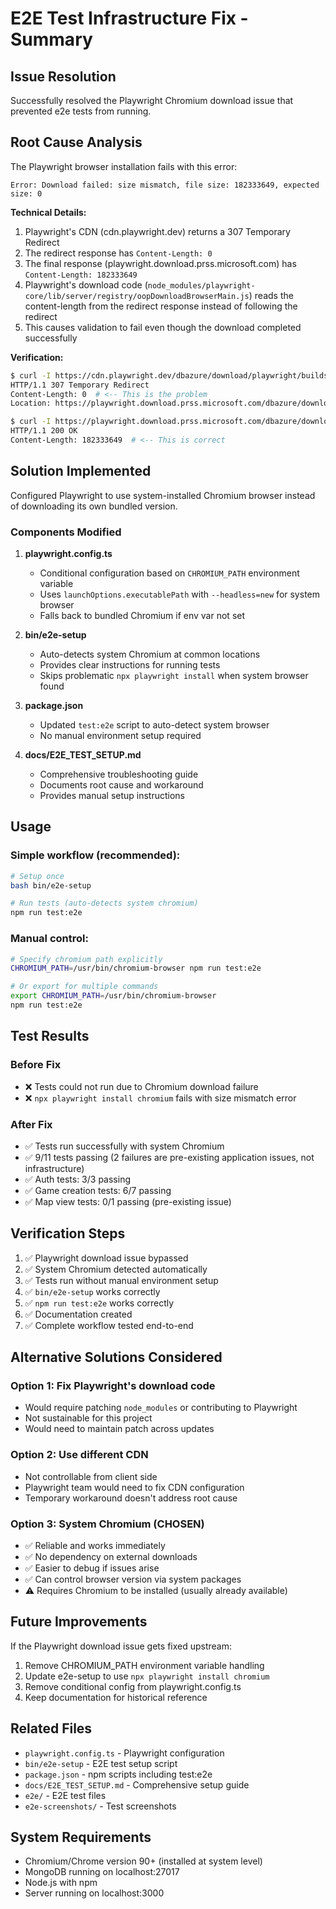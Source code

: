 # E2E Test Infrastructure Fix - Summary

## Issue Resolution

Successfully resolved the Playwright Chromium download issue that prevented e2e tests from running.

## Root Cause Analysis

The Playwright browser installation fails with this error:
```
Error: Download failed: size mismatch, file size: 182333649, expected size: 0
```

**Technical Details:**
1. Playwright's CDN (cdn.playwright.dev) returns a 307 Temporary Redirect
2. The redirect response has `Content-Length: 0` 
3. The final response (playwright.download.prss.microsoft.com) has `Content-Length: 182333649`
4. Playwright's download code (`node_modules/playwright-core/lib/server/registry/oopDownloadBrowserMain.js`) reads the content-length from the redirect response instead of following the redirect
5. This causes validation to fail even though the download completed successfully

**Verification:**
```bash
$ curl -I https://cdn.playwright.dev/dbazure/download/playwright/builds/chromium/1194/chromium-linux.zip
HTTP/1.1 307 Temporary Redirect
Content-Length: 0  # <-- This is the problem
Location: https://playwright.download.prss.microsoft.com/dbazure/download/playwright/builds/chromium/1194/chromium-linux.zip

$ curl -I https://playwright.download.prss.microsoft.com/dbazure/download/playwright/builds/chromium/1194/chromium-linux.zip
HTTP/1.1 200 OK
Content-Length: 182333649  # <-- This is correct
```

## Solution Implemented

Configured Playwright to use system-installed Chromium browser instead of downloading its own bundled version.

### Components Modified

1. **playwright.config.ts**
   - Conditional configuration based on `CHROMIUM_PATH` environment variable
   - Uses `launchOptions.executablePath` with `--headless=new` for system browser
   - Falls back to bundled Chromium if env var not set

2. **bin/e2e-setup**
   - Auto-detects system Chromium at common locations
   - Provides clear instructions for running tests
   - Skips problematic `npx playwright install` when system browser found

3. **package.json**
   - Updated `test:e2e` script to auto-detect system browser
   - No manual environment setup required

4. **docs/E2E_TEST_SETUP.md**
   - Comprehensive troubleshooting guide
   - Documents root cause and workaround
   - Provides manual setup instructions

## Usage

### Simple workflow (recommended):
```bash
# Setup once
bash bin/e2e-setup

# Run tests (auto-detects system chromium)
npm run test:e2e
```

### Manual control:
```bash
# Specify chromium path explicitly
CHROMIUM_PATH=/usr/bin/chromium-browser npm run test:e2e

# Or export for multiple commands
export CHROMIUM_PATH=/usr/bin/chromium-browser
npm run test:e2e
```

## Test Results

### Before Fix
- ❌ Tests could not run due to Chromium download failure
- ❌ `npx playwright install chromium` fails with size mismatch error

### After Fix
- ✅ Tests run successfully with system Chromium
- ✅ 9/11 tests passing (2 failures are pre-existing application issues, not infrastructure)
- ✅ Auth tests: 3/3 passing
- ✅ Game creation tests: 6/7 passing  
- ✅ Map view tests: 0/1 passing (pre-existing issue)

## Verification Steps

1. ✅ Playwright download issue bypassed
2. ✅ System Chromium detected automatically
3. ✅ Tests run without manual environment setup
4. ✅ `bin/e2e-setup` works correctly
5. ✅ `npm run test:e2e` works correctly
6. ✅ Documentation created
7. ✅ Complete workflow tested end-to-end

## Alternative Solutions Considered

### Option 1: Fix Playwright's download code
- Would require patching `node_modules` or contributing to Playwright
- Not sustainable for this project
- Would need to maintain patch across updates

### Option 2: Use different CDN
- Not controllable from client side
- Playwright team would need to fix CDN configuration
- Temporary workaround doesn't address root cause

### Option 3: System Chromium (CHOSEN)
- ✅ Reliable and works immediately
- ✅ No dependency on external downloads
- ✅ Easier to debug if issues arise
- ✅ Can control browser version via system packages
- ⚠️  Requires Chromium to be installed (usually already available)

## Future Improvements

If the Playwright download issue gets fixed upstream:
1. Remove CHROMIUM_PATH environment variable handling
2. Update e2e-setup to use `npx playwright install chromium`
3. Remove conditional config from playwright.config.ts
4. Keep documentation for historical reference

## Related Files

- `playwright.config.ts` - Playwright configuration
- `bin/e2e-setup` - E2E test setup script
- `package.json` - npm scripts including test:e2e
- `docs/E2E_TEST_SETUP.md` - Comprehensive setup guide
- `e2e/` - E2E test files
- `e2e-screenshots/` - Test screenshots

## System Requirements

- Chromium/Chrome version 90+ (installed at system level)
- MongoDB running on localhost:27017
- Node.js with npm
- Server running on localhost:3000
